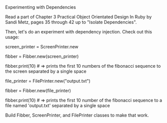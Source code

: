 Experimenting with Dependencies

Read a part of Chapter 3 Practical Object Orientated Design In Ruby by Sandi Metz, pages 35 through 42 up to "Isolate Dependencies".

Then, let's do an experiment with dependency injection. Check out this usage:

screen_printer = ScreenPrinter.new

fibber = Fibber.new(screen_printer)

fibber.print(10) # => prints the first 10 numbers of the fibonacci sequence to the screen separated by a single space

file_printer = FilePrinter.new("output.txt")

fibber = Fibber.new(file_printer)

fibber.print(10) # => prints the first 10 number of the fibonacci sequence to a file named 'output.txt' separated by a single space

Build Fibber, ScreenPrinter, and FilePrinter classes to make that work.